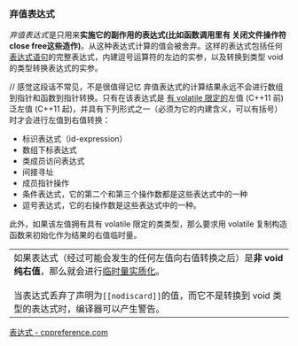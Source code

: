 
### 弃值表达式

_弃值表达式_ ﻿是只用来**实施它的副作用的表达式(比如函数调用里有 关闭文件操作符 close free这些造作)**。从这种表达式计算的值会被舍弃。这样的表达式包括任何[表达式语句](https://zh.cppreference.com/w/cpp/language/statements#.E8.A1.A8.E8.BE.BE.E5.BC.8F.E8.AF.AD.E5.8F.A5 "cpp/language/statements")的完整表达式，内建逗号运算符的左边的实参，以及转换到类型 void 的类型转换表达式的实参。

// 感觉这段话不常见，不是很值得记忆
弃值表达式的计算结果永远不会进行数组到指针和函数到指针转换。只有在该表达式是 [有 volatile 限定的](https://zh.cppreference.com/w/cpp/language/cv "cpp/language/cv")左值 (C++11 前)泛左值 (C++11 起)，并具有下列形式之一（必须为它的内建含义，可以有括号）时才会进行左值到右值转换：

- 标识表达式（id-expression）
- 数组下标表达式
- 类成员访问表达式
- 间接寻址
- 成员指针操作
- 条件表达式，它的第二个和第三个操作数都是这些表达式中的一种
- 逗号表达式，它的右操作数是这些表达式中的一种。

此外，如果该左值拥有具有 volatile 限定的类类型，那么要求用 volatile 复制构造函数来初始化作为结果的右值临时量。

|                                                                                                                                                                                                                                                                                        |
| -------------------------------------------------------------------------------------------------------------------------------------------------------------------------------------------------------------------------------------------------------------------------------------- |
| 如果表达式（经过可能会发生的任何左值向右值转换之后）是**非 void 纯右值**，那么就会进行[临时量实质化](https://zh.cppreference.com/w/cpp/language/implicit_conversion#.E4.B8.B4.E6.97.B6.E9.87.8F.E5.AE.9E.E8.B4.A8.E5.8C.96 "cpp/language/implicit conversion")。<br><br>当表达式丢弃了声明为`[[nodiscard]]`的值，而它不是转换到 void 类型的表达式时，编译器可以产生警告。 |


[表达式 - cppreference.com](https://zh.cppreference.com/w/cpp/language/expressions#.E5.BC.83.E5.80.BC.E8.A1.A8.E8.BE.BE.E5.BC.8F)